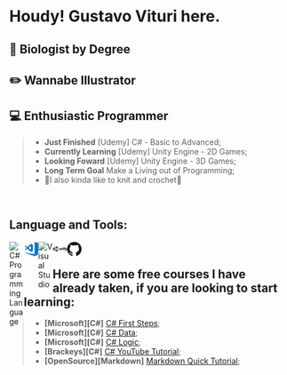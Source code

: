 # **Houdy! Gustavo Vituri here.**

## 🌱 Biologist by Degree
## ✏️ Wannabe Illustrator
## 💻 Enthusiastic Programmer

>- **Just Finished** \[Udemy] C# - Basic to Advanced;
>- **Currently Learning** \[Udemy] Unity Engine - 2D Games;
>- **Looking Foward** \[Udemy] Unity Engine - 3D Games;
>- **Long Term Goal** Make a Living out of Programming;
>- 🧶I also kinda like to knit and crochet😬

<br>

## Language and Tools:

[<img align="left" alt="C# Programming Language" width="26px" src="https://upload.wikimedia.org/wikipedia/commons/0/0d/C_Sharp_wordmark.svg" />][CSharpCourse]

[<img align="left" alt="Visual Studio Code" width="26px" src="https://raw.githubusercontent.com/github/explore/80688e429a7d4ef2fca1e82350fe8e3517d3494d/topics/visual-studio-code/visual-studio-code.png" />][VisualStudioCode]

[<img align="left" alt="Visual Studio" width="26px" src="https://upload.wikimedia.org/wikipedia/commons/c/cd/Visual_Studio_2017_Logo.svg" />][VisualStudio]

[<img align="left" alt="Unity Engine" width="26px" src="https://raw.githubusercontent.com/github/explore/80688e429a7d4ef2fca1e82350fe8e3517d3494d/topics/unity/unity.png" />][Unity]

[<img align="left" alt="GitHub" width="26px" src="https://raw.githubusercontent.com/github/explore/78df643247d429f6cc873026c0622819ad797942/topics/github/github.png" />][Github]

<br>

## Here are some free courses I have already taken, if you are looking to start learning:

>- **\[Microsoft]\[C#]** [C# First Steps]([MicrosoftFirsSteps]);  
>- **\[Microsoft]\[C#]** [C# Data]([MicrosoftData]);  
>- **\[Microsoft]\[C#]** [C# Logic]([MicrosoftLogic]);
>- **\[Brackeys]\[C#]** [C# YouTube Tutorial]([CSharpCourse]);
>- **\[OpenSource]\[Markdown]** [Markdown Quick Tutorial]([MarkdownTutorial]);  

[CSharpCourse]: https://www.youtube.com/watch?v=N775KsWQVkw&list=PLPV2KyIb3jR4CtEelGPsmPzlvP7ISPYzR
[MicrosoftFirsSteps]: https://docs.microsoft.com/pt-br/learn/paths/csharp-first-steps/
[MicrosoftData]: https://docs.microsoft.com/pt-br/learn/paths/csharp-data/
[MicrosoftLogic]: https://docs.microsoft.com/pt-br/learn/paths/csharp-logic/
[MarkdownTutorial]: https://commonmark.org/help/tutorial/
[VisualStudio]: https://visualstudio.microsoft.com/pt-br/
[VisualStudioCode]: https://code.visualstudio.com/
[Unity]: https://unity.com/
[Github]: https://github.com/

